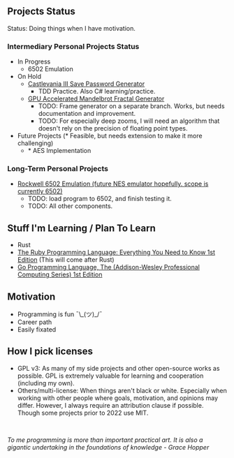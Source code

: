 ## Projects Status

Status: Doing things when I have motivation.

### Intermediary Personal Projects Status
- In Progress
  - 6502 Emulation
- On Hold
  - [Castlevania III Save Password Generator](https://github.com/mrniceguy127/castlevania-iii-password-save-gen-c-sharp)
    - TDD Practice. Also C# learning/practice.
  - [GPU Accelerated Mandelbrot Fractal Generator](https://github.com/mrniceguy127/mandelbrot-gen)
    - TODO: Frame generator on a separate branch. Works, but needs documentation and improvement.
    - TODO: For especially deep zooms, I will need an algorithm that doesn't rely on the precision of floating point types.
- Future Projects (\* Feasible, but needs extension to make it more challenging)
  - \* AES Implementation

### Long-Term Personal Projects
- [Rockwell 6502 Emulation (future NES emulator hopefully. scope is currently 6502)](https://github.com/mrniceguy127/nes-emu)
  - TODO: load program to 6502, and finish testing it.
  - TODO: All other components.

## Stuff I'm Learning / Plan To Learn
- Rust
- [The Ruby Programming Language: Everything You Need to Know 1st Edition](https://www.amazon.com/Ruby-Programming-Language-Everything-Need-ebook/dp/B0026OR3JO/ref=sr_1_4?crid=237J648G56NIM&dchild=1&keywords=ruby+programming&qid=1635881146&s=digital-text&sprefix=ruby+pro%2Cdigital-text%2C146&sr=1-4) (This will come after Rust)
- [Go Programming Language, The (Addison-Wesley Professional Computing Series) 1st Edition](https://www.amazon.com/Programming-Language-Addison-Wesley-Professional-Computing/dp/0134190440/ref=sr_1_9?dchild=1&keywords=golang&qid=1635724747&sr=8-9)

## Motivation
- Programming is fun ¯\\\_(ツ)\_/¯
- Career path
- Easily fixated

## How I pick licenses
- GPL v3: As many of my side projects and other open-source works as possible. GPL is extremely valuable for learning and cooperation (including my own).
- Others/multi-license: When things aren't black or white. Especially when working with other people where goals, motivation, and opinions may differ. However, I always require an attribution clause if possible. Though some projects prior to 2022 use MIT.


<br>

*To me programming is more than important practical art. It is also a gigantic undertaking in the foundations of knowledge - Grace Hopper*
